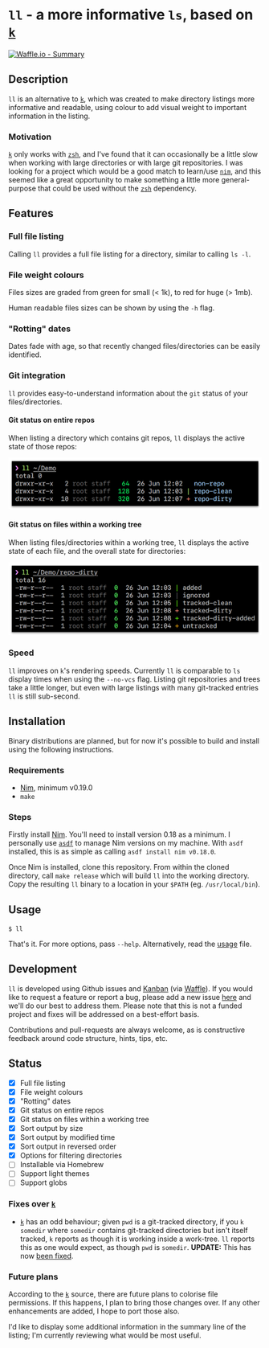 # `ll` - a more informative `ls`, based on [`k`][1]

[![Waffle.io - Summary](https://badge.waffle.io/03e04bd3c5dd71dd392210b4479adccc.svg?columns=all)](https://waffle.io/OldhamMade/ll)


## Description

`ll` is an alternative to [`k`][1], which was created to make directory listings more informative 
and readable, using colour to add visual weight to important information in the listing.

### Motivation

[`k`][1] only works with [`zsh`][2], and I've found that it can occasionally be a little slow
when working with large directories or with large git repositories. I was looking for a project
which would be a good match to learn/use [`nim`][3], and this seemed like a great opportunity to make 
something a little more general-purpose that could be used without the [`zsh`][2] dependency.

## Features

### Full file listing

Calling `ll` provides a full file listing for a directory, similar to calling `ls -l`.

### File weight colours

Files sizes are graded from green for small (< 1k), to red for huge (> 1mb).

Human readable files sizes can be shown by using the `-h` flag.

### "Rotting" dates

Dates fade with age, so that recently changed files/directories can be easily identified.

### Git integration

`ll` provides easy-to-understand information about the `git` status of your files/directories.

#### Git status on entire repos

When listing a directory which contains git repos, `ll` displays the active state of those repos:

![Image demonstrating repository listing](.images/repos.png)

#### Git status on files within a working tree

When listing files/directories within a working tree, `ll` displays the active state of each file, and the overall state for directories:

![Image demonstrating file listing](.images/status.png)

### Speed

`ll` improves on `k`'s rendering speeds. Currently `ll` is comparable to `ls` display times when using the `--no-vcs` flag. Listing git repositories and trees take a little longer, but even with large listings with many git-tracked entries `ll` is still sub-second.

## Installation

Binary distributions are planned, but for now it's possible to build and install using the following instructions.

### Requirements

- [Nim][3], minimum v0.19.0
- `make`

### Steps

Firstly install [Nim][3]. You'll need to install version 0.18 as a minimum. I personally use [`asdf`][6] to manage Nim versions on my machine. With `asdf` installed, this is as simple as calling `asdf install nim v0.18.0`.

Once Nim is installed, clone this repository. From within the cloned directory, call `make release` which will build `ll` into the working directory. Copy the resulting `ll` binary to a location in your `$PATH` (eg. `/usr/local/bin`).

## Usage

    $ ll
    
That's it. For more options, pass `--help`. Alternatively, read the [usage](src/usage.txt) file.

## Development

`ll` is developed using Github issues and [Kanban][4] (via [Waffle][5]). If you would like to
request a feature or report a bug, please add a new issue [here](https://github.com/OldhamMade/ll/issues)
and we'll do our best to address them. Please note that this is not a funded project and fixes
will be addressed on a best-effort basis.

Contributions and pull-requests are always welcome, as is constructive feedback around 
code structure, hints, tips, etc. 

## Status

- [x] Full file listing
- [x] File weight colours
- [x] "Rotting" dates
- [x] Git status on entire repos
- [x] Git status on files within a working tree
- [x] Sort output by size
- [x] Sort output by modified time
- [x] Sort output in reversed order
- [x] Options for filtering directories
- [ ] Installable via Homebrew
- [ ] Support light themes
- [ ] Support globs

### Fixes over [`k`][1]

* [`k`][1] has an odd behaviour; given `pwd` is a git-tracked directory, if you `k somedir` where `somedir` 
contains git-tracked directories but isn't itself tracked, `k` reports as though it is working inside a 
work-tree. `ll` reports this as one would expect, as though `pwd` is `somedir`. **UPDATE:** This has now
[been fixed](https://github.com/supercrabtree/k/issues/47).

### Future plans

According to the [`k`][1] source, there are future plans to colorise file permissions. If this happens,
I plan to bring those changes over. If any other enhancements are added, I hope to port those also.

I'd like to display some additional information in the summary line of the listing; I'm currently reviewing
what would be most useful.


[1]: https://github.com/supercrabtree/k
[2]: https://en.wikipedia.org/wiki/Z_shell
[3]: https://nim-lang.org
[4]: https://en.wikipedia.org/wiki/Kanban
[5]: https://waffle.io
[6]: https://github.com/asdf-vm/asdf
